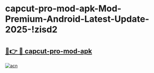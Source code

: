 # capcut-pro-mod-apk-Mod-Premium-Android-Latest-Update-2025-!zisd2

# <h2><a href="https://ydnutd.esa.edu.pl?title=capcut-pro-mod-apk&ref=zisd2">🔗👉 🔴 capcut-pro-mod-apk</a></h2>

[![acn](https://github.com/user-attachments/assets/0f9c940e-d8b0-45ae-aac7-cd30a18b3e1c)](https://ydnutd.esa.edu.pl?title=capcut-pro-mod-apk&ref=zisd2)

